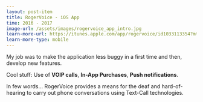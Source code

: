 ```yaml
---
layout: post-item
title: RogerVoice - iOS App
time: 2016 - 2017
image-url: /assets/images/rogervoice_app_intro.jpg
learn-more-url: https://itunes.apple.com/app/rogervoice/id1033113354?mt=8
learn-more-type: mobile
---
```


My job was to make the application less buggy in a first time and then, develop new features.

Cool stuff: Use of **VOIP calls**, **In-App Purchases**, **Push notifications**.

In few words... RogerVoice provides a means for the deaf and hard-of-hearing to carry out phone conversations using Text-Call technologies.
